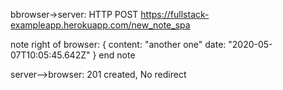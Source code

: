 bbrowser->server: HTTP POST https://fullstack-exampleapp.herokuapp.com/new_note_spa

note right of browser:
{
content: "another one"
date: "2020-05-07T10:05:45.642Z"
}
end note

server-->browser: 201 created, No redirect
